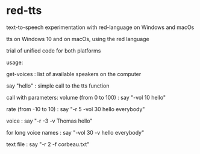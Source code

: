 # red-tts
text-to-speech experimentation with red-language on Windows and macOs

tts on Windows 10 and on macOs, using the red language

trial of unified code for both platforms

usage:

get-voices : list of available speakers on the computer

say "hello" : simple call to the tts function

call with parameters:
volume (from 0 to 100) :
say "-vol 10  hello"

rate (from -10 to 10) :
say "-r 5 -vol 30 hello everybody"

voice :
say "-r -3 -v Thomas hello" 

for long voice names :
say "-vol 30  -v <Microsoft Zira Desktop> hello everybody"

text file :
say "-r 2 -f corbeau.txt"
